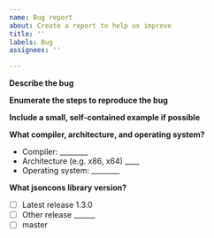 ```yaml
---
name: Bug report
about: Create a report to help us improve
title: ''
labels: Bug
assignees: ''

---
```


**Describe the bug**

<!-- What is the expected behavior? -->
<!-- What is the actual behavior? -->

**Enumerate the steps to reproduce the bug**

**Include a small, self-contained example if possible**

**What compiler, architecture, and operating system?**

- Compiler: ________
- Architecture (e.g. x86, x64) ____
- Operating system: ________

**What jsoncons library version?**

 - [ ] Latest release 1.3.0
 - [ ] Other release ______
 - [ ] master
